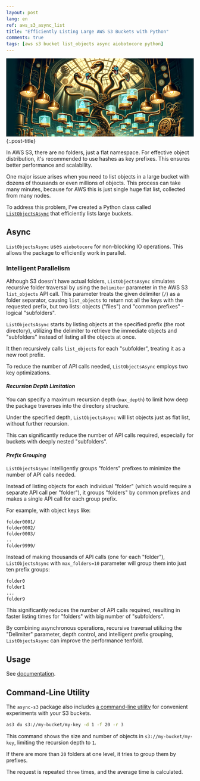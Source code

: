 ```yaml
---
layout: post
lang: en
ref: aws_s3_async_list
title: "Efficiently Listing Large AWS S3 Buckets with Python"
comments: true
tags: [aws s3 bucket list_objects async aiobotocore python]
---
```


![](/images/s3-list-objects-async.png){:.post-title}

In AWS S3, there are no folders, just a flat namespace. 
For effective object distribution, it's recommended to use hashes as key prefixes. 
This ensures better performance and scalability.

One major issue arises when you need to list objects in a large bucket with dozens of thousands 
or even millions of objects. This process can take many minutes, 
because for AWS this is just single huge flat list, collected from many nodes.

To address this problem, I've created a Python class called 
[`ListObjectsAsync`](https://andgineer.github.io/async-s3/) that 
efficiently lists large buckets.

## Async

`ListObjectsAsync` uses `aiobotocore` for non-blocking IO operations. 
This allows the package to efficiently work in parallel.

### Intelligent Parallelism

Although S3 doesn't have actual folders, `ListObjectsAsync` simulates recursive folder 
traversal by using the `Delimiter` parameter in the AWS S3 `list_objects` API call. 
This parameter treats the given delimiter (`/`) as a folder separator, 
causing `list_objects` to return not all the keys with the requested prefix, 
but two lists: objects ("files") and "common prefixes" - logical "subfolders".

`ListObjectsAsync` starts by listing objects at the specified prefix (the root directory), 
utilizing the delimiter to retrieve the immediate objects and "subfolders" instead of listing 
all the objects at once. 

It then recursively calls `list_objects` for each "subfolder", treating it as a new root 
prefix.

To reduce the number of API calls needed, `ListObjectsAsync` employs two key optimizations.

#### *Recursion Depth Limitation* 

You can specify a maximum recursion depth (`max_depth`) to limit how deep the package 
traverses into the directory structure. 

Under the specified depth, `ListObjectsAsync` will list objects just as flat list,
without further recursion.

This can significantly reduce the number of API calls required, especially for buckets with 
deeply nested "subfolders".

#### *Prefix Grouping*

`ListObjectsAsync` intelligently groups "folders" prefixes to minimize the number of API calls 
needed. 

Instead of listing objects for each individual "folder" (which would require a separate API 
call per "folder"), it groups "folders" by common prefixes and makes a single API 
call for each group prefix.

For example, with object keys like:

```
folder0001/
folder0002/
folder0003/
..
folder9999/
```

Instead of making thousands of API calls (one for each "folder"), `ListObjectsAsync`
with `max_folders=10` parameter will group them into just ten prefix groups:

```
folder0
folder1
...
folder9
```

This significantly reduces the number of API calls required, resulting in faster listing 
times for "folders" with big number of "subfolders".

By combining asynchronous operations, recursive traversal utilizing the "Delimiter" parameter, 
depth control, and intelligent prefix grouping, `ListObjectsAsync` can improve the
performance tenfold.

## Usage

See [documentation](https://andgineer.github.io/async-s3/).

## Command-Line Utility

The `async-s3` package also includes [a command-line utility](https://andgineer.github.io/async-s3/as3/) 
for convenient experiments with your S3 buckets.

```bash
as3 du s3://my-bucket/my-key -d 1 -f 20 -r 3
```

This command shows the size and number of objects in `s3://my-bucket/my-key`, limiting the 
recursion depth to `1`. 

If there are more than `20` folders at one level, it tries to group them by prefixes. 

The request is repeated `three` times, and the average time is calculated. 
